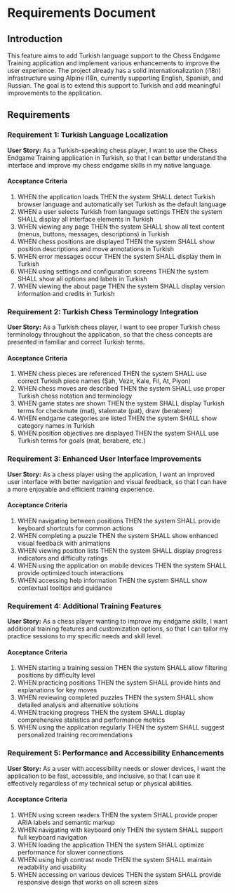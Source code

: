 # Requirements Document

## Introduction

This feature aims to add Turkish language support to the Chess Endgame Training application and implement various enhancements to improve the user experience. The project already has a solid internationalization (i18n) infrastructure using Alpine i18n, currently supporting English, Spanish, and Russian. The goal is to extend this support to Turkish and add meaningful improvements to the application.

## Requirements

### Requirement 1: Turkish Language Localization

**User Story:** As a Turkish-speaking chess player, I want to use the Chess Endgame Training application in Turkish, so that I can better understand the interface and improve my chess endgame skills in my native language.

#### Acceptance Criteria

1. WHEN the application loads THEN the system SHALL detect Turkish browser language and automatically set Turkish as the default language
2. WHEN a user selects Turkish from language settings THEN the system SHALL display all interface elements in Turkish
3. WHEN viewing any page THEN the system SHALL show all text content (menus, buttons, messages, descriptions) in Turkish
4. WHEN chess positions are displayed THEN the system SHALL show position descriptions and move annotations in Turkish
5. WHEN error messages occur THEN the system SHALL display them in Turkish
6. WHEN using settings and configuration screens THEN the system SHALL show all options and labels in Turkish
7. WHEN viewing the about page THEN the system SHALL display version information and credits in Turkish

### Requirement 2: Turkish Chess Terminology Integration

**User Story:** As a Turkish chess player, I want to see proper Turkish chess terminology throughout the application, so that the chess concepts are presented in familiar and correct Turkish terms.

#### Acceptance Criteria

1. WHEN chess pieces are referenced THEN the system SHALL use correct Turkish piece names (Şah, Vezir, Kale, Fil, At, Piyon)
2. WHEN chess moves are described THEN the system SHALL use proper Turkish chess notation and terminology
3. WHEN game states are shown THEN the system SHALL display Turkish terms for checkmate (mat), stalemate (pat), draw (berabere)
4. WHEN endgame categories are listed THEN the system SHALL show category names in Turkish
5. WHEN position objectives are displayed THEN the system SHALL use Turkish terms for goals (mat, berabere, etc.)

### Requirement 3: Enhanced User Interface Improvements

**User Story:** As a chess player using the application, I want an improved user interface with better navigation and visual feedback, so that I can have a more enjoyable and efficient training experience.

#### Acceptance Criteria

1. WHEN navigating between positions THEN the system SHALL provide keyboard shortcuts for common actions
2. WHEN completing a puzzle THEN the system SHALL show enhanced visual feedback with animations
3. WHEN viewing position lists THEN the system SHALL display progress indicators and difficulty ratings
4. WHEN using the application on mobile devices THEN the system SHALL provide optimized touch interactions
5. WHEN accessing help information THEN the system SHALL show contextual tooltips and guidance

### Requirement 4: Additional Training Features

**User Story:** As a chess player wanting to improve my endgame skills, I want additional training features and customization options, so that I can tailor my practice sessions to my specific needs and skill level.

#### Acceptance Criteria

1. WHEN starting a training session THEN the system SHALL allow filtering positions by difficulty level
2. WHEN practicing positions THEN the system SHALL provide hints and explanations for key moves
3. WHEN reviewing completed puzzles THEN the system SHALL show detailed analysis and alternative solutions
4. WHEN tracking progress THEN the system SHALL display comprehensive statistics and performance metrics
5. WHEN using the application regularly THEN the system SHALL suggest personalized training recommendations

### Requirement 5: Performance and Accessibility Enhancements

**User Story:** As a user with accessibility needs or slower devices, I want the application to be fast, accessible, and inclusive, so that I can use it effectively regardless of my technical setup or physical abilities.

#### Acceptance Criteria

1. WHEN using screen readers THEN the system SHALL provide proper ARIA labels and semantic markup
2. WHEN navigating with keyboard only THEN the system SHALL support full keyboard navigation
3. WHEN loading the application THEN the system SHALL optimize performance for slower connections
4. WHEN using high contrast mode THEN the system SHALL maintain readability and usability
5. WHEN accessing on various devices THEN the system SHALL provide responsive design that works on all screen sizes